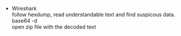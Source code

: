 - Wireshark  
follow hexdump, read understandable text and find suspicous data.  
base64 -d  
open zip file with the decoded text